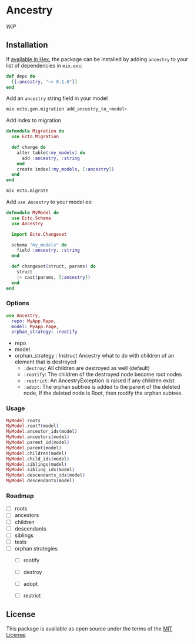 # Ancestry

_WIP_

## Installation

If [available in Hex](https://hex.pm/docs/publish), the package can be installed
by adding `ancestry` to your list of dependencies in `mix.exs`:

```elixir
def deps do
  [{:ancestry, "~> 0.1.0"}]
end
```

Add an `ancestry` string field in your model

```bash
mix ecto.gen.migration add_ancestry_to_<model>
```

Add index to migration

```elixir
defmodule Migration do
  use Ecto.Migration

  def change do
    alter table(:my_models) do
      add :ancestry, :string
    end
    create index(:my_models, [:ancestry])
  end
end
```

```bash
mix ecto.migrate
```

Add `use Ancestry` to your model ex:

```elixir
defmodule MyModel do
  use Ecto.Schema
  use Ancestry

  import Ecto.Changeset

  schema "my_models" do
    field :ancestry, :string
  end

  def changeset(struct, params) do
    struct
    |> cast(params, [:ancestry])
  end
end

```

### Options

```elixir
use Ancestry,
  repo: MyApp.Repo,
  model: Myapp.Page,
  orphan_strategy: :rootify
```

- repo
- model
- orphan_strategy : Instruct Ancestry what to do with children of an element that is destroyed
  - `:destroy`: All children are destroyed as well (default)
  - `:rootify`: The children of the destroyed node become root nodes
  - `:restrict`: An AncestryException is raised if any children exist
  - `:adopt`: The orphan subtree is added to the parent of the deleted node, If the deleted node is Root, then rootify the orphan subtree.

### Usage

```elixir
MyModel.roots
MyModel.root?(model)
MyModel.ancestor_ids(model)
MyModel.ancestors(model)
MyModel.parent_id(model)
MyModel.parent(model)
MyModel.children(model)
MyModel.child_ids(model)
MyModel.siblings(model)
MyModel.sibling_ids(model)
MyModel.descendants_ids(model)
MyModel.descendants(model)
```

### Roadmap

- [ ] roots
- [ ] ancestors
- [ ] children
- [ ] descendants
- [ ] siblings
- [ ] tests
- [ ] orphan strategies
  - [ ] rootify
  - [ ] destroy
  - [ ] adopt
  - [ ] restrict


## License

This package is available as open source under the terms of the [MIT License](LICENSE.md).
